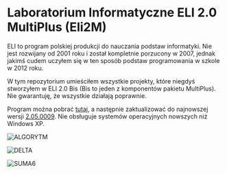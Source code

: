 # Laboratorium Informatyczne ELI 2.0 MultiPlus (Eli2M)
ELI to program polskiej produkcji do nauczania podstaw informatyki. Nie jest rozwijany od 2001 roku i został kompletnie porzucony w 2007, jednak jakimś cudem uczyłem się w ten sposób podstaw programowania w szkole w 2012 roku.

W tym repozytorium umieściłem wszystkie projekty, które niegdyś stworzyłem w ELI 2.0 Bis (Bis to jeden z komponentów pakietu MultiPlus). Nie gwarantuję, że wszystkie działają poprawnie.

Program można pobrać [tutaj](http://chomikuj.pl/pkubiak/Informatyka/algorytmy/ELI.2.0.Multi.Plus.Full.Version/Setup,1177210020.rar), a następnie zaktualizować do najnowszej wersji [2.05.0009](https://web.archive.org/web/20061208211927/http://www.elboxedu.com.pl:80/download/eli2l.zip). Nie obsługuje systemów operacyjnych nowszych niż Windows XP.

![ALGORYTM](https://user-images.githubusercontent.com/12998256/85235592-9593e800-b416-11ea-8e32-89585460b592.gif)

![DELTA](https://user-images.githubusercontent.com/12998256/85235643-020ee700-b417-11ea-9f6e-30af38a439df.gif)

![SUMA6](https://user-images.githubusercontent.com/12998256/85235609-c247ff80-b416-11ea-8753-380fcde98d2e.gif)
